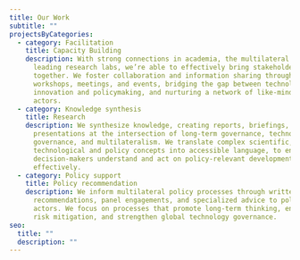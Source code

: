 ```yaml
---
title: Our Work
subtitle: ""
projectsByCategories:
  - category: Facilitation
    title: Capacity Building
    description: With strong connections in academia, the multilateral system, and
      leading research labs, we’re able to effectively bring stakeholders
      together. We foster collaboration and information sharing through our
      workshops, meetings, and events, bridging the gap between technological
      innovation and policymaking, and nurturing a network of like-minded
      actors.
  - category: Knowledge synthesis
    title: Research
    description: We synthesize knowledge, creating reports, briefings, and
      presentations at the intersection of long-term governance, technology
      governance, and multilateralism. We translate complex scientific,
      technological and policy concepts into accessible language, to ensure that
      decision-makers understand and act on policy-relevant developments
      effectively.
  - category: Policy support
    title: Policy recommendation
    description: We inform multilateral policy processes through written
      recommendations, panel engagements, and specialized advice to policy
      actors. We focus on processes that promote long-term thinking, enhance
      risk mitigation, and strengthen global technology governance.
seo:
  title: ""
  description: ""
---
```

